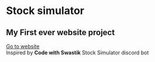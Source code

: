 # Stock simulator
## My First ever website project


[Go to website](https://mortis666stocksimulator.herokuapp.com/)\
Inspired by **Code with Swastik** Stock Simulator discord bot